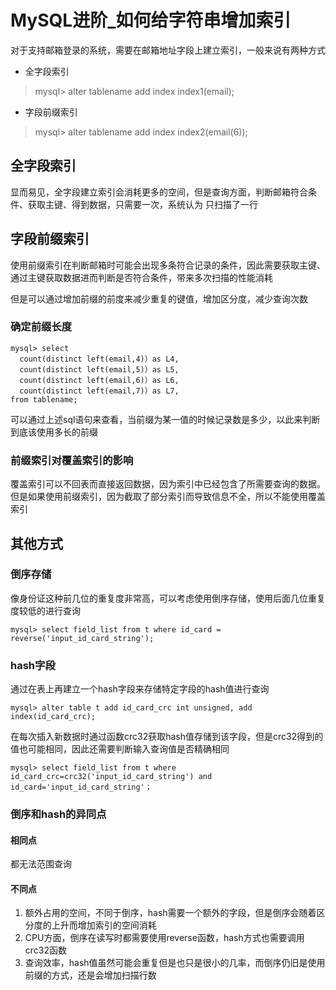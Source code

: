 # MySQL进阶_如何给字符串增加索引
对于支持邮箱登录的系统，需要在邮箱地址字段上建立索引，一般来说有两种方式
+ 全字段索引
> mysql> alter tablename add index index1(email);
+ 字段前缀索引
> mysql> alter tablename add index index2(email(6));

## 全字段索引
显而易见，全字段建立索引会消耗更多的空间，但是查询方面，判断邮箱符合条件、获取主键、得到数据，只需要一次，系统认为 只扫描了一行

## 字段前缀索引
使用前缀索引在判断邮箱时可能会出现多条符合记录的条件，因此需要获取主键、通过主键获取数据进而判断是否符合条件，带来多次扫描的性能消耗

但是可以通过增加前缀的前度来减少重复的键值，增加区分度，减少查询次数

### 确定前缀长度
```
mysql> select 
  count(distinct left(email,4)）as L4,
  count(distinct left(email,5)）as L5,
  count(distinct left(email,6)）as L6,
  count(distinct left(email,7)）as L7,
from tablename;
```
可以通过上述sql语句来查看，当前缀为某一值的时候记录数是多少，以此来判断到底该使用多长的前缀

### 前缀索引对覆盖索引的影响
覆盖索引可以不回表而直接返回数据，因为索引中已经包含了所需要查询的数据。但是如果使用前缀索引，因为截取了部分索引而导致信息不全，所以不能使用覆盖索引

## 其他方式

### 倒序存储
像身份证这种前几位的重复度非常高，可以考虑使用倒序存储，使用后面几位重复度较低的进行查询
```
mysql> select field_list from t where id_card = reverse('input_id_card_string');
```

### hash字段
通过在表上再建立一个hash字段来存储特定字段的hash值进行查询
```
mysql> alter table t add id_card_crc int unsigned, add index(id_card_crc);
```
在每次插入新数据时通过函数crc32获取hash值存储到该字段，但是crc32得到的值也可能相同，因此还需要判断输入查询值是否精确相同
```
mysql> select field_list from t where id_card_crc=crc32('input_id_card_string') and id_card='input_id_card_string'；
```
### 倒序和hash的异同点

#### 相同点
都无法范围查询

#### 不同点
1. 额外占用的空间，不同于倒序，hash需要一个额外的字段，但是倒序会随着区分度的上升而增加索引的空间消耗
2. CPU方面，倒序在读写时都需要使用reverse函数，hash方式也需要调用crc32函数
3. 查询效率，hash值虽然可能会重复但是也只是很小的几率，而倒序仍旧是使用前缀的方式，还是会增加扫描行数